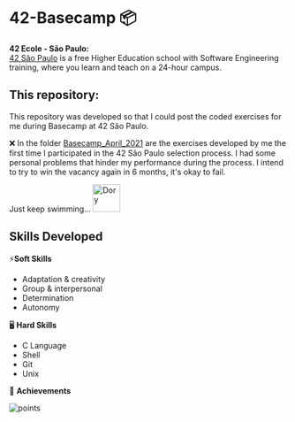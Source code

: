 # 42-Basecamp 📦 
**42 Ecole - São Paulo:**<br>
[42 São Paulo](https://www.42sp.org.br) is a free Higher Education school with Software Engineering training, where you learn and teach on a 24-hour campus.

## This repository:
This repository was developed so that I could post the coded exercises for me during Basecamp at 42 São Paulo. <br>

❌ In the folder [Basecamp_April_2021](https://github.com/mewmewdevart/42-Basecamp/tree/main/Basecamp_April_2021) are the exercises developed by me the first time I participated in the 42 São Paulo selection process. I had some personal problems that hinder my performance during the process. I intend to try to win the vacancy again in 6 months, it's okay to fail.


Just keep swimming...
<img src="https://user-images.githubusercontent.com/50052600/116443922-9bbed600-a82a-11eb-89ec-32c823744933.png" alt="Dory" width="50"/>



## Skills Developed
⚡**Soft Skills**

- Adaptation & creativity <br>
- Group & interpersonal <br>
- Determination <br>
- Autonomy <br>

🖥️ **Hard Skills**

- C Language <br>
- Shell <br>
- Git <br>
- Unix <br>

🥇 **Achievements**

![points](https://user-images.githubusercontent.com/50052600/115159121-01aba080-a068-11eb-94d2-e24432d1fa30.PNG)
